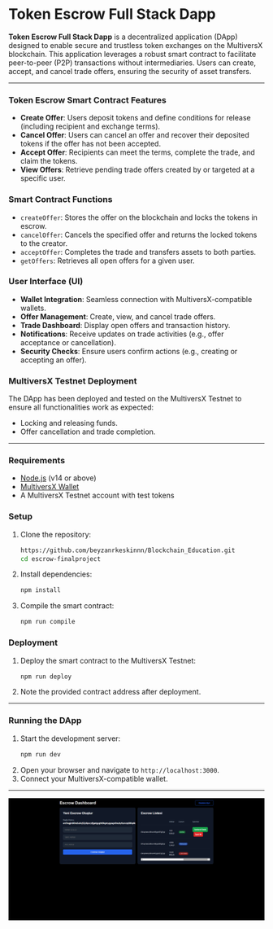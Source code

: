 # Token Escrow Full Stack Dapp

**Token Escrow Full Stack Dapp** is a decentralized application (DApp) designed to enable secure and trustless token exchanges on the MultiversX blockchain. This application leverages a robust smart contract to facilitate peer-to-peer (P2P) transactions without intermediaries. Users can create, accept, and cancel trade offers, ensuring the security of asset transfers.

---

### Token Escrow Smart Contract Features
- **Create Offer**: Users deposit tokens and define conditions for release (including recipient and exchange terms).
- **Cancel Offer**: Users can cancel an offer and recover their deposited tokens if the offer has not been accepted.
- **Accept Offer**: Recipients can meet the terms, complete the trade, and claim the tokens.
- **View Offers**: Retrieve pending trade offers created by or targeted at a specific user.

### Smart Contract Functions
- `createOffer`: Stores the offer on the blockchain and locks the tokens in escrow.
- `cancelOffer`: Cancels the specified offer and returns the locked tokens to the creator.
- `acceptOffer`: Completes the trade and transfers assets to both parties.
- `getOffers`: Retrieves all open offers for a given user.

### User Interface (UI)
- **Wallet Integration**: Seamless connection with MultiversX-compatible wallets.
- **Offer Management**: Create, view, and cancel trade offers.
- **Trade Dashboard**: Display open offers and transaction history.
- **Notifications**: Receive updates on trade activities (e.g., offer acceptance or cancellation).
- **Security Checks**: Ensure users confirm actions (e.g., creating or accepting an offer).

### MultiversX Testnet Deployment
The DApp has been deployed and tested on the MultiversX Testnet to ensure all functionalities work as expected:
- Locking and releasing funds.
- Offer cancellation and trade completion.

---

### Requirements
- [Node.js](https://nodejs.org/) (v14 or above)
- [MultiversX Wallet](https://wallet.multiversx.com/)
- A MultiversX Testnet account with test tokens

### Setup
1. Clone the repository:
   ```bash
   https://github.com/beyzanrkeskinnn/Blockchain_Education.git
   cd escrow-finalproject
   ```
2. Install dependencies:
   ```bash
   npm install
   ```
3. Compile the smart contract:
   ```bash
   npm run compile
   ```

### Deployment
1. Deploy the smart contract to the MultiversX Testnet:
   ```bash
   npm run deploy
   ```
2. Note the provided contract address after deployment.

---

### Running the DApp
1. Start the development server:
   ```bash
   npm run dev
   ```
2. Open your browser and navigate to `http://localhost:3000`.
3. Connect your MultiversX-compatible wallet.

---
![Homepage Screenshot](mx-escrow-front-main/public/escrow-Screenshoots.png)
